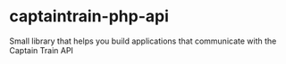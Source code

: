 # captaintrain-php-api
Small library that helps you build applications that communicate with the Captain Train API
